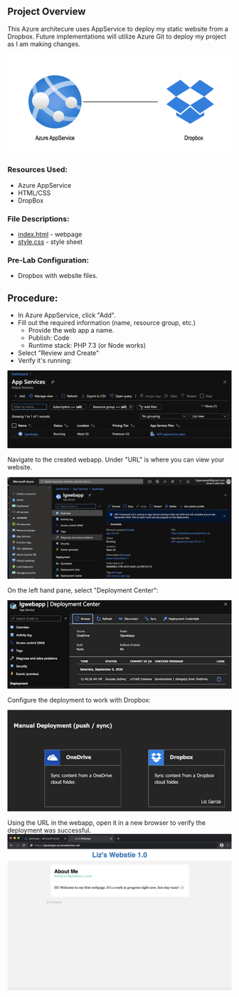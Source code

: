 ## Project Overview

This Azure architecure uses AppService to deploy my static website from a Dropbox. Future implementations will utilize Azure Git to deploy my project as I am making changes.

![diagram](/img/diagram.png)

### Resources Used:

- Azure AppService
- HTML/CSS
- DropBox


### File Descriptions:

- [index.html](https://github.com/lizgarseeyah/Azure-Web-App/blob/master/index.html) - webpage
- [style.css](https://github.com/lizgarseeyah/Azure-Web-App/blob/master/styles.css) - style sheet

### Pre-Lab Configuration:

- Dropbox with website files.

## Procedure:

- In Azure AppService, click "Add".
- Fill out the required information (name, resource group, etc.)
  - Provide the web app a name.
  - Publish: Code
  - Runtime stack: PHP 7.3 (or Node works)
- Select "Review and Create"
- Verify it's running:

![one](/img/one.png) 

Navigate to the created webapp. Under "URL" is where you can view your website.

![two](/img/two.png) 

On the left hand pane, select "Deployment Center":

![three](/img/three.png) 

Configure the deployment to work with Dropbox:

![four](/img/four.png) 

Using the URL in the webapp, open it in a new browser to verify the deployment was successful.
![website](/img/website.png) 
